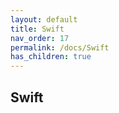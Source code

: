 ```yaml
---
layout: default
title: Swift
nav_order: 17
permalink: /docs/Swift
has_children: true
---
```


## Swift